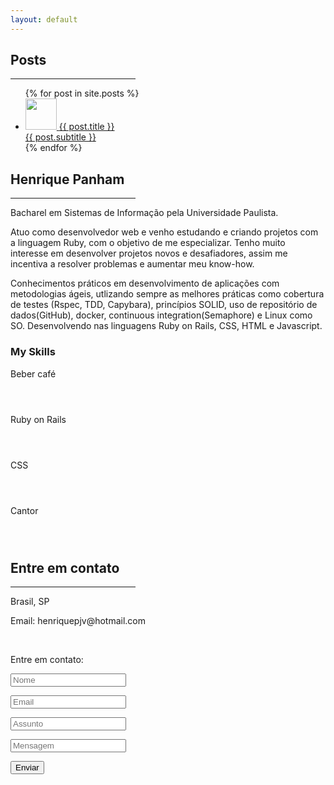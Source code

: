 ```yaml
---
layout: default
---
```


<!-- Main Img Section -->

<div class="intro-header">
  <div class="w3-container">
    <div class="w3-row">
      <div class="col-lg-12">
      </div>
    </div>
  </div>
</div>

<!-- End Main Img Section -->

<!-- Posts Section -->
<div class="w3-content w3-justify w3-text-grey w3-padding-64" id="posts">
  <h2 class="w3-text-orange">Posts</h2>
  <hr style="width:200px" class="w3-opacity">

  <div class="w3-third">
    <ul class="w3-ul w3-hoverable">
      {% for post in site.posts %}
        <a href="{{ post.url }}" class="without-decoration">
          <li class="w3-padding-16 list-item">
            <img src="{{ post.related_image }}" class="w3-left w3-margin-right" style="width:50px">
            <span class="w3-large">{{ post.title }}</span><br>
            <span>{{ post.subtitle }}</span>
          </li>
        </a>
      {% endfor %}
    </ul>
  </div>
</div>

<!-- About Section -->
<div class="w3-content w3-justify w3-text-grey w3-padding-64" id="about">
  <h2 class="w3-text-orange">Henrique Panham</h2>
  <hr style="width:200px" class="w3-opacity">
  <p>Bacharel em Sistemas de Informação pela Universidade Paulista.</p>
  <p>Atuo como desenvolvedor web e venho estudando e criando projetos com a linguagem Ruby, com o objetivo de me especializar. Tenho muito interesse em desenvolver projetos novos e desafiadores, assim me incentiva a resolver problemas e aumentar meu know-how.</p>
  <p>Conhecimentos práticos em desenvolvimento de aplicações com metodologias ágeis, utlizando sempre as melhores práticas como cobertura de testes (Rspec, TDD, Capybara), princípios SOLID, uso de repositório de dados(GitHub), docker, continuous integration(Semaphore) e Linux como SO. Desenvolvendo nas linguagens Ruby on Rails, CSS, HTML e Javascript.</p>

  <h3 class="w3-padding-32 w3-text-orange">My Skills</h3>
  <p class="w3-wide">Beber café</p>
  <div class="w3-white">
    <div class="w3-dark-grey" style="height:28px;width:95%"></div>
  </div>
  <p class="w3-wide">Ruby on Rails</p>
  <div class="w3-white">
    <div class="w3-dark-grey" style="height:28px;width:75%"></div>
  </div>
  <p class="w3-wide">CSS</p>
  <div class="w3-white">
    <div class="w3-dark-grey" style="height:28px;width:55%"></div>
  </div>
  <p class="w3-wide">Cantor</p>
  <div class="w3-white">
    <div class="w3-dark-grey" style="height:28px;width:5%"></div>
  </div>
  <!-- End About Section -->
</div>

<!-- Contact Section -->
<div class="w3-padding-64 w3-content w3-text-black" id="contact">
  <h2 class="w3-text-orange">Entre em contato</h2>
  <hr style="width:200px" class="w3-opacity">

  <div class="w3-section">
    <p><i class="fa fa-map-marker fa-fw w3-text-dark-gray w3-xxlarge w3-margin-right"></i> Brasil, SP</p>
    <p><i class="fa fa-envelope fa-fw w3-text-dark-gray w3-xxlarge w3-margin-right"> </i> Email: henriquepjv@hotmail.com</p>
  </div><br>
  <p>Entre em contato:</p>

  <form action="https://formspree.io/f/mjvlvevw" method="POST">
    <p><input class="w3-input w3-padding-16" type="text" placeholder="Nome" required name="_name"></p>
    <p><input class="w3-input w3-padding-16" type="text" placeholder="Email" required name="_replyto"></p>
    <p><input class="w3-input w3-padding-16" type="text" placeholder="Assunto" required name="_subject"></p>
    <p><input class="w3-input w3-padding-16" type="text" placeholder="Mensagem" required name="_message"></p>
    <p>
      <button class="w3-button w3-light-grey w3-padding-large" type="submit">
        <i class="fa fa-paper-plane"></i> Enviar
      </button>
    </p>
  </form>
<!-- End Contact Section -->
</div>

